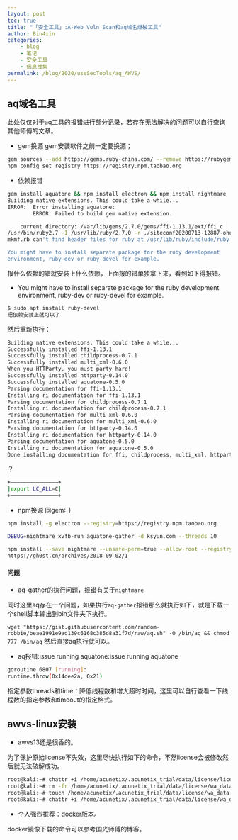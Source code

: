 ```yaml
---
layout: post
toc: true
title: "「安全工具」:A-Web_Vuln_Scan和aq域名爆破工具"
author: Bin4xin
categories:
    - blog
    - 笔记
    - 安全工具
    - 信息搜集
permalink: /blog/2020/useSecTools/aq_AWVS/
---
```



## aq域名工具

此处仅仅对于aq工具的报错进行部分记录，若存在无法解决的问题可以自行查询其他师傅的文章。

* gem换源
gem安装软件之前一定要换源；

```bash
gem sources --add https://gems.ruby-china.com/ --remove https://rubygems.org/
npm config set registry https://registry.npm.taobao.org
```

* 依赖报错

```bash
gem install aquatone && npm install electron && npm install nightmare
Building native extensions. This could take a while...
ERROR:  Error installing aquatone:
        ERROR: Failed to build gem native extension.

    current directory: /var/lib/gems/2.7.0/gems/ffi-1.13.1/ext/ffi_c
/usr/bin/ruby2.7 -I /usr/lib/ruby/2.7.0 -r ./siteconf20200713-12887-ohoa28.rb extconf.rb
mkmf.rb can't find header files for ruby at /usr/lib/ruby/include/ruby.h

You might have to install separate package for the ruby development
environment, ruby-dev or ruby-devel for example.

```
报什么依赖的错就安装上什么依赖，上面报的错单独拿下来，看到如下得报错。

* You might have to install separate package for the ruby development environment, ruby-dev or ruby-devel for example.

```bash
$ sudo apt install ruby-devel
把依赖安装上就可以了
```
然后重新执行：
```bash
Building native extensions. This could take a while...
Successfully installed ffi-1.13.1
Successfully installed childprocess-0.7.1
Successfully installed multi_xml-0.6.0
When you HTTParty, you must party hard!
Successfully installed httparty-0.14.0
Successfully installed aquatone-0.5.0
Parsing documentation for ffi-1.13.1
Installing ri documentation for ffi-1.13.1
Parsing documentation for childprocess-0.7.1
Installing ri documentation for childprocess-0.7.1
Parsing documentation for multi_xml-0.6.0
Installing ri documentation for multi_xml-0.6.0
Parsing documentation for httparty-0.14.0
Installing ri documentation for httparty-0.14.0
Parsing documentation for aquatone-0.5.0
Installing ri documentation for aquatone-0.5.0
Done installing documentation for ffi, childprocess, multi_xml, httparty, aquatone after 6 seconds
```
？
```bash
+———————————————+
|export LC_ALL=C|
+———————————————+
```

* npm换源
同gem:-)

```bash
npm install -g electron --registry=https://registry.npm.taobao.org

DEBUG=nightmare xvfb-run aquatone-gather -d ksyun.com --threads 10

npm install --save nightmare --unsafe-perm=true --allow-root --registry=https://registry.npm.taobao.org
https://gh0st.cn/archives/2018-09-02/1
```

#### 问题

* aq-gather的执行问题，报错有关于`nightmare`

同时这里aq存在一个问题，如果执行`aq-gather`报错那么就执行如下，就是下载一个shell脚本输出到bin文件夹下执行。

`wget "https://gist.githubusercontent.com/random-robbie/beae1991e9ad139c6168c385d8a31f7d/raw/aq.sh" -O /bin/aq && chmod 777 /bin/aq`
然后直接aq执行就可以。

* aq报错:issue running aquatone:issue running aquatone

```bash
goroutine 6807 [running]:
runtime.throw(0x14dee2a, 0x21)
```
指定参数threads和time：降低线程数和增大超时时间，这里可以自行查看一下线程数的指定参数和timeout的指定格式。


## awvs-linux安装
* awvs13还是很香的。

为了保护原始license不失效，这里尽快执行如下的命令，不然license会被修改然后就无法破解成功。

```bash
root@kali:~# chattr +i /home/acunetix/.acunetix_trial/data/license/license_info.json
root@kali:~# rm -fr /home/acunetix/.acunetix_trial/data/license/wa_data.dat
root@kali:~# touch /home/acunetix/.acunetix_trial/data/license/wa_data.dat
root@kali:~# chattr +i /home/acunetix/.acunetix_trial/data/license/wa_data.dat
```

* 个人强烈推荐：docker版本。

docker镜像下载的命令可以参考国光师傅的博客。
